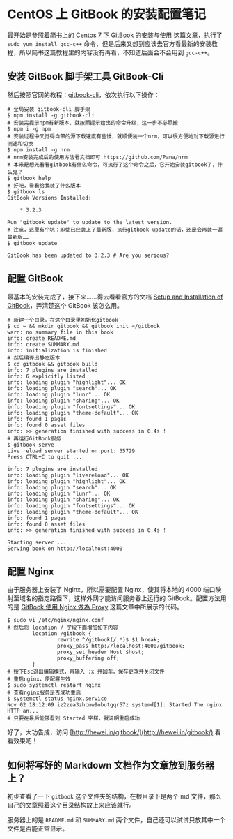 # CentOS 上 GitBook 的安装配置笔记

最开始是参照着简书上的 [Centos 7 下 GitBook 的安装与使用](http://cdn2.jianshu.io/p/a78e3dda4d87) 这篇文章，执行了 `sudo yum install gcc-c++` 命令，但是后来又想到应该去官方看最新的安装教程，所以简书这篇教程里的内容没有再看，不知道后面会不会用到 `gcc-c++`。

## 安装 GitBook 脚手架工具 GitBook-Cli

然后按照官网的教程：[gitbook-cli](https://github.com/GitbookIO/gitbook-cli)，依次执行以下操作：

```shell
# 全局安装 gitbook-cli 脚手架
$ npm install -g gitbook-cli
# 安装完提示npm有新版本，就按照提示给出的命令升级，这一步不必照搬
$ npm i -g npm
# 安装过程中又觉得自带的源下载速度有些慢，就顺便装一个nrm，可以很方便地对下载源进行测速和切换
$ npm install -g nrm
# nrm安装完成后的使用方法看文档即可 https://github.com/Pana/nrm
# 本来是想先看看gitbook有什么命令，可执行了这个命令之后，它开始安装gitbook了，什么鬼？
$ gitbook help
# 好吧，看看给我装了什么版本
$ gitbook ls
GitBook Versions Installed:

    * 3.2.3

Run "gitbook update" to update to the latest version.
# 注意，这里有个坑：即使已经装上了最新版，执行gitbook update的话，还是会再装一遍最新版……
$ gitbook update

GitBook has been updated to 3.2.3 # Are you serious?
```

## 配置 GitBook

最基本的安装完成了，接下来……得去看看官方的文档 [Setup and Installation of GitBook](https://github.com/GitbookIO/gitbook/blob/master/docs/setup.md)，弄清楚这个 GitBook 该怎么用。

```shell
# 新建一个目录，在这个目录里初始化gitbook
$ cd ~ && mkdir gitbook && gitbook init ~/gitbook
warn: no summary file in this book
info: create README.md
info: create SUMMARY.md
info: initialization is finished
# 然后编译出静态版本
$ cd gitbook && gitbook build
info: 7 plugins are installed
info: 6 explicitly listed
info: loading plugin "highlight"... OK
info: loading plugin "search"... OK
info: loading plugin "lunr"... OK
info: loading plugin "sharing"... OK
info: loading plugin "fontsettings"... OK
info: loading plugin "theme-default"... OK
info: found 1 pages
info: found 0 asset files
info: >> generation finished with success in 0.4s !
# 再运行GitBook服务
$ gitbook serve
Live reload server started on port: 35729
Press CTRL+C to quit ...

info: 7 plugins are installed
info: loading plugin "livereload"... OK
info: loading plugin "highlight"... OK
info: loading plugin "search"... OK
info: loading plugin "lunr"... OK
info: loading plugin "sharing"... OK
info: loading plugin "fontsettings"... OK
info: loading plugin "theme-default"... OK
info: found 1 pages
info: found 0 asset files
info: >> generation finished with success in 0.4s !

Starting server ...
Serving book on http://localhost:4000
```

## 配置 Nginx

由于服务器上安装了 Nginx，所以需要配置 Nginx，使其将本地的 4000 端口映射至域名的指定路径下，这样外网才能访问服务器上运行的 GitBook。配置方法用的是 [GitBook 使用 Nginx 做為 Proxy](https://cowmanchiang.me/gitbook/gitbook/contents/proxy.html) 这篇文章中所展示的代码。

```shell
$ sudo vi /etc/nginx/nginx.conf
# 然后将 location / 字段下面增加如下内容
        location /gitbook {
                rewrite ^/gitbook(/.*)$ $1 break;
                proxy_pass http://localhost:4000/gitbook;
                proxy_set_header Host $host;
                proxy_buffering off;
        }
# 按下Esc退出编辑模式，再输入 :x 并回车，保存更改并关闭文件
# 重启nginx，使配置生效
$ sudo systemctl restart nginx
# 查看nginx服务是否成功重启
$ systemctl status nginx.service
Nov 02 18:12:09 iz2zea3zhcnw9obutgqr57z systemd[1]: Started The nginx HTTP an...
# 只要在最后能够看到 Started 字样，就说明重启成功
```

好了，大功告成，访问 [http://hewei.in/gitbook/](http://hewei.in/gitbook/) 看看效果吧！

## 如何将写好的 Markdown 文档作为文章放到服务器上？

初步查看了一下 `gitbook` 这个文件夹的结构，在根目录下是两个 md 文件，那么自己的文章照着这个目录结构放上来应该就行。

服务器上的是 `README.md` 和 `SUMMARY.md` 两个文件，自己还可以试试只放其中一个文件是否能正常显示。
